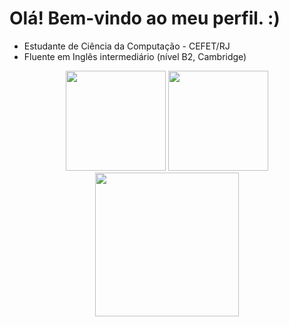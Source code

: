 # Olá! Bem-vindo ao meu perfil. :) #

+ Estudante de Ciência da Computação - CEFET/RJ
+ Fluente em Inglês intermediário (nível B2, Cambridge)

<div align="center">
  <img height=160rm src="https://github-readme-stats.vercel.app/api?username=dynorph&theme=dark&show_icons=true">
  <img height=160rm src="https://github-readme-stats.vercel.app/api/top-langs/?username=dynorph&theme=dark&layout=compact">
  <a href="https://holopin.io/@dynorph">
    <img height=230rm src="https://holopin.me/dynorph">
  </a>
</div>
